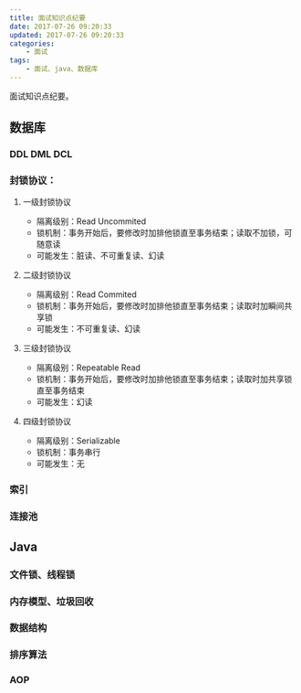 ```yaml
---
title: 面试知识点纪要
date: 2017-07-26 09:20:33
updated: 2017-07-26 09:20:33
categories:
    - 面试
tags:
    - 面试、java、数据库
---
```

面试知识点纪要。
<!-- more -->

## 数据库
### DDL DML DCL
### 封锁协议：
1. 一级封锁协议  
    * 隔离级别：Read Uncommited
    * 锁机制：事务开始后，要修改时加排他锁直至事务结束；读取不加锁，可随意读
    * 可能发生：脏读、不可重复读、幻读

1. 二级封锁协议  
    * 隔离级别：Read Commited
    * 锁机制：事务开始后，要修改时加排他锁直至事务结束；读取时加瞬间共享锁
    * 可能发生：不可重复读、幻读

1. 三级封锁协议  
    * 隔离级别：Repeatable Read
    * 锁机制：事务开始后，要修改时加排他锁直至事务结束；读取时加共享锁直至事务结束
    * 可能发生：幻读
    
1. 四级封锁协议  
    * 隔离级别：Serializable
    * 锁机制：事务串行
    * 可能发生：无

### 索引
### 连接池

## Java
### 文件锁、线程锁
### 内存模型、垃圾回收
### 数据结构
### 排序算法
### AOP
